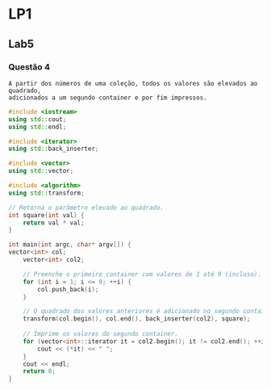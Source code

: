 # LP1
## Lab5
### Questão 4

    A partir dos números de uma coleção, todos os valores são elevados ao quadrado,
	adicionados a um segundo container e por fim impressos.

```c++
#include <iostream>
using std::cout;
using std::endl;

#include <iterator>
using std::back_inserter;

#include <vector>
using std::vector;

#include <algorithm>
using std::transform;

// Retorna o parâmetro elevado ao quadrado.
int square(int val) {
	return val * val;
}

int main(int argc, char* argv[]) {
vector<int> col;
	vector<int> col2;

	// Preenche o primeiro container com valores de 1 até 9 (incluso).
	for (int i = 1; i <= 9; ++i) {
		col.push_back(i);
	}

	// O quadrado dos valores anteriores é adicionado no segundo container.
	transform(col.begin(), col.end(), back_inserter(col2), square);
	
	// Imprime os valores do segundo container.
	for (vector<int>::iterator it = col2.begin(); it != col2.end(); ++it) {
		cout << (*it) << " ";
	}
	cout << endl;
	return 0;
}

```
